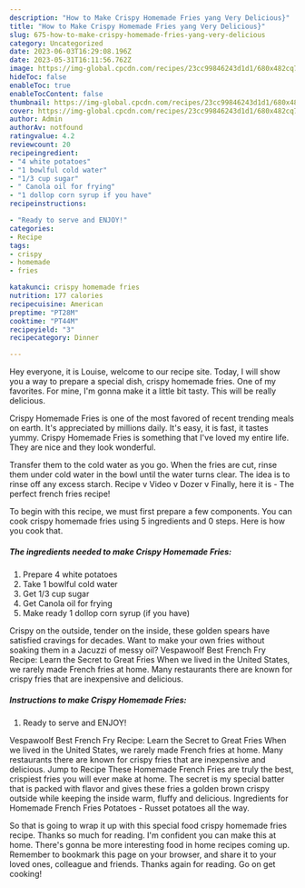 ```yaml
---
description: "How to Make Crispy Homemade Fries yang Very Delicious}"
title: "How to Make Crispy Homemade Fries yang Very Delicious}"
slug: 675-how-to-make-crispy-homemade-fries-yang-very-delicious
category: Uncategorized
date: 2023-06-03T16:29:08.196Z
date: 2023-05-31T16:11:56.762Z
image: https://img-global.cpcdn.com/recipes/23cc99846243d1d1/680x482cq70/crispy-homemade-fries-recipe-main-photo.jpg
hideToc: false
enableToc: true
enableTocContent: false
thumbnail: https://img-global.cpcdn.com/recipes/23cc99846243d1d1/680x482cq70/crispy-homemade-fries-recipe-main-photo.jpg
cover: https://img-global.cpcdn.com/recipes/23cc99846243d1d1/680x482cq70/crispy-homemade-fries-recipe-main-photo.jpg
author: Admin
authorAv: notfound
ratingvalue: 4.2
reviewcount: 20
recipeingredient:
- "4 white potatoes"
- "1 bowlful cold water"
- "1/3 cup sugar"
- " Canola oil for frying"
- "1 dollop corn syrup if you have"
recipeinstructions:

- "Ready to serve and ENJOY!"
categories:
- Recipe
tags:
- crispy
- homemade
- fries

katakunci: crispy homemade fries 
nutrition: 177 calories
recipecuisine: American
preptime: "PT28M"
cooktime: "PT44M"
recipeyield: "3"
recipecategory: Dinner

---
```



Hey everyone, it is Louise, welcome to our recipe site. Today, I will show you a way to prepare a special dish, crispy homemade fries. One of my favorites. For mine, I'm gonna make it a little bit tasty. This will be really delicious.

Crispy Homemade Fries is one of the most favored of recent trending meals on earth. It's appreciated by millions daily. It's easy, it is fast, it tastes yummy. Crispy Homemade Fries is something that I've loved my entire life. They are nice and they look wonderful.

Transfer them to the cold water as you go. When the fries are cut, rinse them under cold water in the bowl until the water turns clear. The idea is to rinse off any excess starch. Recipe v Video v Dozer v Finally, here it is - The perfect french fries recipe!


To begin with this recipe, we must first prepare a few components. You can cook crispy homemade fries using 5 ingredients and 0 steps. Here is how you cook that.

<!--inarticleads1-->

##### The ingredients needed to make Crispy Homemade Fries:

1. Prepare 4 white potatoes
1. Take 1 bowlful cold water
1. Get 1/3 cup sugar
1. Get  Canola oil for frying
1. Make ready 1 dollop corn syrup (if you have)


Crispy on the outside, tender on the inside, these golden spears have satisfied cravings for decades. Want to make your own fries without soaking them in a Jacuzzi of messy oil? Vespawoolf Best French Fry Recipe: Learn the Secret to Great Fries When we lived in the United States, we rarely made French fries at home. Many restaurants there are known for crispy fries that are inexpensive and delicious. 

<!--inarticleads2-->

##### Instructions to make Crispy Homemade Fries:


1. Ready to serve and ENJOY!

Vespawoolf Best French Fry Recipe: Learn the Secret to Great Fries When we lived in the United States, we rarely made French fries at home. Many restaurants there are known for crispy fries that are inexpensive and delicious. Jump to Recipe These Homemade French Fries are truly the best, crispiest fries you will ever make at home. The secret is my special batter that is packed with flavor and gives these fries a golden brown crispy outside while keeping the inside warm, fluffy and delicious. Ingredients for Homemade French Fries Potatoes - Russet potatoes all the way. 

So that is going to wrap it up with this special food crispy homemade fries recipe. Thanks so much for reading. I'm confident you can make this at home. There's gonna be more interesting food in home recipes coming up. Remember to bookmark this page on your browser, and share it to your loved ones, colleague and friends. Thanks again for reading. Go on get cooking!
